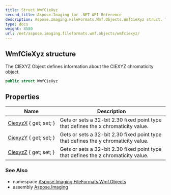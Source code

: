 ```yaml
---
title: Struct WmfCieXyz
second_title: Aspose.Imaging for .NET API Reference
description: Aspose.Imaging.FileFormats.Wmf.Objects.WmfCieXyz struct. The CIEXYZ Object defines information about the CIEXYZ chromaticity object
type: docs
weight: 8580
url: /net/aspose.imaging.fileformats.wmf.objects/wmfciexyz/
---
```

## WmfCieXyz structure

The CIEXYZ Object defines information about the CIEXYZ chromaticity object.

```csharp
public struct WmfCieXyz
```

## Properties

| Name | Description |
| --- | --- |
| [CiexyzX](../../aspose.imaging.fileformats.wmf.objects/wmfciexyz/ciexyzx/) { get; set; } | Gets or sets a 32-bit 2.30 fixed point type that defines the x chromaticity value. |
| [CiexyzY](../../aspose.imaging.fileformats.wmf.objects/wmfciexyz/ciexyzy/) { get; set; } | Gets or sets a 32-bit 2.30 fixed point type that defines the y chromaticity value. |
| [CiexyzZ](../../aspose.imaging.fileformats.wmf.objects/wmfciexyz/ciexyzz/) { get; set; } | Gets or sets a 32-bit 2.30 fixed point type that defines the z chromaticity value. |

### See Also

* namespace [Aspose.Imaging.FileFormats.Wmf.Objects](../../aspose.imaging.fileformats.wmf.objects/)
* assembly [Aspose.Imaging](../../)


